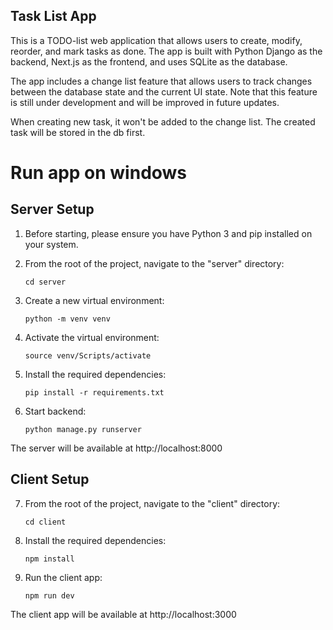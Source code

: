 
## Task List App

This is a TODO-list web application that allows users to create, modify, reorder, and mark tasks as done. 
The app is built with Python Django as the backend, Next.js as the frontend, and uses SQLite as the database.

The app includes a change list feature that allows users to track changes between the database state and the current UI state. 
Note that this feature is still under development and will be improved in future updates.

When creating new task, it won't be added to the change list. The created task will be stored in the db first. 


# Run app on windows

## Server Setup

1. Before starting, please ensure you have Python 3 and pip installed on your system.

2. From the root of the project, navigate to the "server" directory:

    ```cd server```

3. Create a new virtual environment:
  
    ``` python -m venv venv ``` 

4. Activate the virtual environment:
  
    ``` source venv/Scripts/activate ```

5. Install the required dependencies:
  
    ``` pip install -r requirements.txt ```
  

6. Start backend: 
  
    ``` python manage.py runserver ```
  
  The server will be available at http://localhost:8000

## Client Setup

7. From the root of the project, navigate to the "client" directory:
   
    ```cd client```

8. Install the required dependencies:

    ```npm install```

9. Run the client app:
   
    ```npm run dev```


The client app will be available at http://localhost:3000
